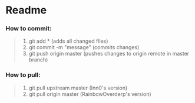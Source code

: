 # Readme
### How to commit:
> 1. git add * (adds all changed files)  
> 2. git commit -m "message" (commits changes)  
> 3. git push origin master (pushes changes to origin remote in master branch)  

### How to pull:
> 1. git pull upstream master (Inn0's version)   
> 1. git pull origin master (RainbowOverderp's version)
